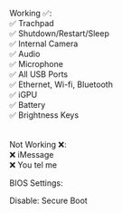
Working ✅:\
✅ Trachpad\
✅ Shutdown/Restart/Sleep\
✅ Internal Camera\
✅ Audio\
✅ Microphone\
✅ All USB Ports\
✅ Ethernet, Wi-fi, Bluetooth\
✅ iGPU\
✅ Battery\
✅ Brightness Keys\
\
\
Not Working ❌:\
❌ iMessage\
❌ You tel me


BIOS Settings:

Disable:
Secure Boot
